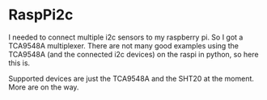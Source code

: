 # RaspPi2c

I needed to connect multiple i2c sensors to my raspberry pi. So I got a TCA9548A multiplexer. There are not many good examples using the TCA9548A (and the connected i2c devices) on the raspi in python, so here this is.  
  
Supported devices are just the TCA9548A and the SHT20 at the moment. More are on the way.
